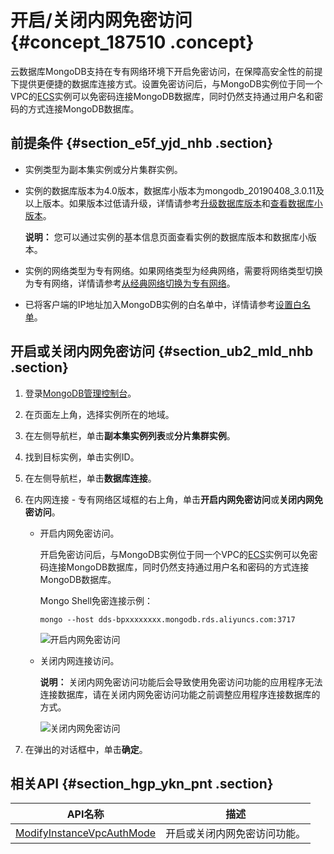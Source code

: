 # 开启/关闭内网免密访问 {#concept_187510 .concept}

云数据库MongoDB支持在专有网络环境下开启免密访问，在保障高安全性的前提下提供更便捷的数据库连接方式。设置免密访问后，与MongoDB实例位于同一个VPC的[ECS](https://help.aliyun.com/document_detail/25367.html)实例可以免密码连接MongoDB数据库，同时仍然支持通过用户名和密码的方式连接MongoDB数据库。

## 前提条件 {#section_e5f_yjd_nhb .section}

-   实例类型为副本集实例或分片集群实例。
-   实例的数据库版本为4.0版本，数据库小版本为mongodb\_20190408\_3.0.11及以上版本。如果版本过低请升级，详情请参考[升级数据库版本](cn.zh-CN/用户指南/实例管理/升级数据库版本.md#)和[查看数据库小版本](cn.zh-CN/用户指南/实例管理/管理数据库小版本.md#section_xsz_mmf_1fb)。

    **说明：** 您可以通过实例的基本信息页面查看实例的数据库版本和数据库小版本。

-   实例的网络类型为专有网络。如果网络类型为经典网络，需要将网络类型切换为专有网络，详情请参考[从经典网络切换为专有网络](cn.zh-CN/用户指南/管理网络连接/切换实例网络类型.md#section_tp1_1sl_2fb)。
-   已将客户端的IP地址加入MongoDB实例的白名单中，详情请参考[设置白名单](cn.zh-CN/用户指南/数据安全性/设置白名单.md#)。

## 开启或关闭内网免密访问 {#section_ub2_mld_nhb .section}

1.  登录[MongoDB管理控制台](https://mongodb.console.aliyun.com/)。
2.  在页面左上角，选择实例所在的地域。
3.  在左侧导航栏，单击**副本集实例列表**或**分片集群实例**。
4.  找到目标实例，单击实例ID。
5.  在左侧导航栏，单击**数据库连接**。
6.  在内网连接 - 专有网络区域框的右上角，单击**开启内网免密访问**或**关闭内网免密访问**。
    -   开启内网免密访问。

        开启免密访问后，与MongoDB实例位于同一个VPC的[ECS](https://help.aliyun.com/document_detail/25367.html)实例可以免密码连接MongoDB数据库，同时仍然支持通过用户名和密码的方式连接MongoDB数据库。

        Mongo Shell免密连接示例：

        ```
        mongo --host dds-bpxxxxxxxx.mongodb.rds.aliyuncs.com:3717
        ```

        ![开启内网免密访问](http://static-aliyun-doc.oss-cn-hangzhou.aliyuncs.com/assets/img/161255/155608321445177_zh-CN.png)

    -   关闭内网连接访问。

        **说明：** 关闭内网免密访问功能后会导致使用免密访问功能的应用程序无法连接数据库，请在关闭内网免密访问功能之前调整应用程序连接数据库的方式。

        ![关闭内网免密访问](http://static-aliyun-doc.oss-cn-hangzhou.aliyuncs.com/assets/img/161255/155608321445178_zh-CN.png)

7.  在弹出的对话框中，单击**确定**。

## 相关API {#section_hgp_ykn_pnt .section}

|API名称|描述|
|-----|--|
|[ModifyInstanceVpcAuthMode](../../../../cn.zh-CN/.md#)|开启或关闭内网免密访问功能。|


